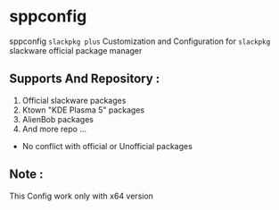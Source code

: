 # sppconfig
sppconfig `slackpkg plus` Customization and Configuration for `slackpkg` slackware official package manager  


## Supports And Repository : 

1. Official slackware packages 
2. Ktown "KDE Plasma 5" packages
3. AlienBob packages
4. And more repo ...
+ No conflict with official or Unofficial packages

## Note : 
This Config work only with x64 version
